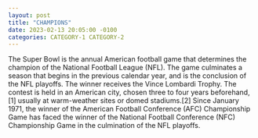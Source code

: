 ```yaml
---
layout: post
title: "CHAMPIONS"
date: 2023-02-13 20:05:00 -0100
categories: CATEGORY-1 CATEGORY-2
---
```

The Super Bowl is the annual American football game that determines the champion of the National Football League (NFL). The game culminates a season that begins in the previous calendar year, and is the conclusion of the NFL playoffs. The winner receives the Vince Lombardi Trophy. The contest is held in an American city, chosen three to four years beforehand,[1] usually at warm-weather sites or domed stadiums.[2] Since January 1971, the winner of the American Football Conference (AFC) Championship Game has faced the winner of the National Football Conference (NFC) Championship Game in the culmination of the NFL playoffs.
